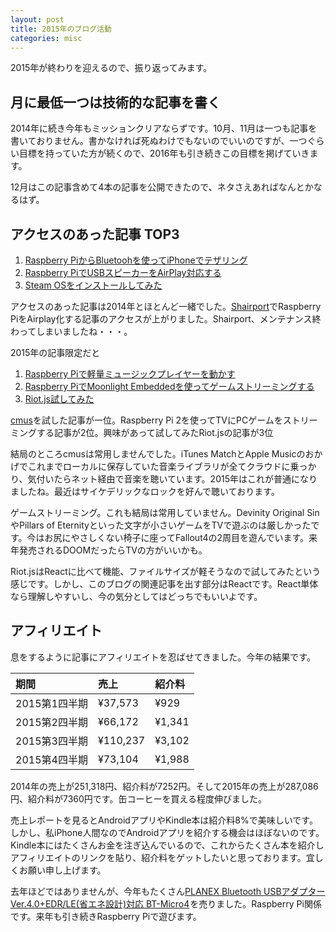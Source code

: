 ```yaml
---
layout: post
title: 2015年のブログ活動
categories: misc
---
```

2015年が終わりを迎えるので、振り返ってみます。

## 月に最低一つは技術的な記事を書く
2014年に続き今年もミッションクリアならずです。10月、11月は一つも記事を書いておりません。書かなければ死ぬわけでもないのでいいのですが、一つぐらい目標を持っていた方が続くので、2016年も引き続きこの目標を掲げていきます。

12月はこの記事含めて4本の記事を公開できたので、ネタさえあればなんとかなるはず。

## アクセスのあった記事 TOP3
1. [Raspberry PiからBluetoohを使ってiPhoneでテザリング][iphonebluetooth]
1. [Raspberry PiでUSBスピーカーをAirPlay対応する][airplay]
1. [Steam OSをインストールしてみた][steamos]

アクセスのあった記事は2014年とほとんど一緒でした。[Shairport][shairport]でRaspberry PiをAirplay化する記事のアクセスが上がりました。Shairport、メンテナンス終わってしまいましたね・・・。

2015年の記事限定だと

1. [Raspberry Piで軽量ミュージックプレイヤーを動かす][climusicplayer]
1. [Raspberry PiでMoonlight Embeddedを使ってゲームストリーミングする][game-streaming]
1. [Riot.js試してみた][try-riot]

[cmus][cmus]を試した記事が一位。Raspberry Pi 2を使ってTVにPCゲームをストリーミングする記事が2位。興味があって試してみたRiot.jsの記事が3位

結局のところcmusは常用しませんでした。iTunes MatchとApple Musicのおかげでこれまでローカルに保存していた音楽ライブラリが全てクラウドに乗っかり、気付いたらネット経由で音楽を聴いています。2015年はこれが普通になりましたね。最近はサイケデリックなロックを好んで聴いております。

ゲームストリーミング。これも結局は常用していません。Devinity Original SinやPillars of Eternityといった文字が小さいゲームをTVで遊ぶのは厳しかったです。今はお尻にやさしくない椅子に座ってFallout4の2周目を遊んでいます。来年発売されるDOOMだったらTVの方がいいかも。

Riot.jsはReactに比べて機能、ファイルサイズが軽そうなので試してみたという感じです。しかし、このブログの関連記事を出す部分はReactです。React単体なら理解しやすいし、今の気分としてはどっちでもいいよです。

## アフィリエイト
息をするように記事にアフィリエイトを忍ばせてきました。今年の結果です。

|期間|売上|紹介料|
|:-----|:-----|:-----|
|2015第1四半期|¥37,573|¥929|
|2015第2四半期|¥66,172|¥1,341|
|2015第3四半期|¥110,237|¥3,102|
|2015第4四半期|¥73,104|¥1,988|

2014年の売上が251,318円、紹介料が7252円。そして2015年の売上が287,086円、紹介料が7360円です。缶コーヒーを買える程度伸びました。

売上レポートを見るとAndroidアプリやKindle本は紹介料8%で美味しいです。しかし、私iPhone人間なのでAndroidアプリを紹介する機会はほぼないのです。Kindle本にはたくさんお金を注ぎ込んでいるので、これからたくさん本を紹介しアフィリエイトのリンクを貼り、紹介料をゲットしたいと思っております。宜しくお願い申し上げます。

去年ほどではありませんが、今年もたくさん<a rel="nofollow" href="http://www.amazon.co.jp/gp/product/B0071TE1G2/ref=as_li_ss_tl?ie=UTF8&camp=247&creative=7399&creativeASIN=B0071TE1G2&linkCode=as2&tag=count_0-22">PLANEX Bluetooth USBアダプター Ver.4.0+EDR/LE(省エネ設計)対応 BT-Micro4</a><img src="http://ir-jp.amazon-adsystem.com/e/ir?t=count_0-22&l=as2&o=9&a=B0071TE1G2" width="1" height="1" border="0" alt="" style="border:none !important; margin:0px !important;" />を売りました。Raspberry Pi関係です。来年も引き続きRaspberry Piで遊びます。

[iphonebluetooth]: /2014/02/06/tethering-raspi-bluetooth-iphone.html
[airplay]: /2014/10/30/air-play-usb-audio-raspberrypi.html
[steamos]: /2014/05/18/install-steam-os.html
[shairport]: https://github.com/abrasive/shairport
[climusicplayer]: /2015/01/11/raspberrypi-cli-musicplayer.html
[game-streaming]: /2015/09/26/raspberrypi-as-game-streaming-device.html
[try-riot]: /2015/07/28/try-riotjs.html
[cmus]: https://cmus.github.io/
